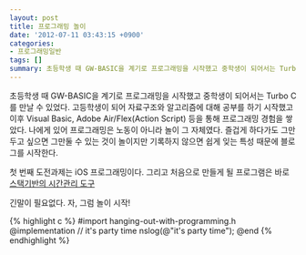 ```yaml
---
layout: post
title: 프로그래밍 놀이
date: '2012-07-11 03:43:15 +0900'
categories:
- 프로그래밍일반
tags: []
summary: 초등학생 때 GW-BASIC을 계기로 프로그래밍을 시작했고 중학생이 되어서는 Turbo C를 만날 수 있었다. 고등학생이 되어 자료구조와 알고리즘에 대해 공부를 하기 시작했고 이후 Visual Basic, Adobe Air/Flex(Action Script) 등을 통해 프로그래밍 경험을 쌓았다. 나에게 있어 프로그래밍은 노동이 아니라 놀이 그 자체였다. 즐겁게 하다가도 그만두고 싶으면 그만둘 수 있는 것이 놀이지만 기록하지 않으면 쉽게 잊는 특성 때문에 블로그를 시작한다.
---
```

초등학생 때 GW-BASIC을 계기로 프로그래밍을 시작했고 중학생이 되어서는 Turbo C를 만날 수 있었다. 고등학생이 되어 자료구조와 알고리즘에 대해 공부를 하기 시작했고 이후 Visual Basic, Adobe Air/Flex(Action Script) 등을 통해 프로그래밍 경험을 쌓았다. 나에게 있어 프로그래밍은 노동이 아니라 놀이 그 자체였다. 즐겁게 하다가도 그만두고 싶으면 그만둘 수 있는 것이 놀이지만 기록하지 않으면 쉽게 잊는 특성 때문에 블로그를 시작한다.

첫 번째 도전과제는 iOS 프로그래밍이다. 그리고 처음으로 만들게 될 프로그램은 바로 [스택기반의 시간관리 도구](http://xrath.com/2012/05/time-management-based-on-stack)

긴말이 필요없다.
자, 그럼 놀이 시작!

{% highlight c %}
#import hanging-out-with-programming.h
@implementation
// it's party time
nslog(@"it's party time");
@end
{% endhighlight %}